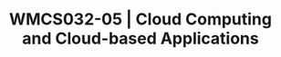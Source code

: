 ---
code: WMCS032-05
coordinator:
  email: v.andrikopoulos@rug.nl
  name: Vasilios Andrikopoulos
contact:  
  header: Contact
  members:
  - v.andrikopoulos@rug.nl
title: WMCS032-05 | Cloud Computing and Cloud-based Applications
homepage: https://ocasys.rug.nl/current/catalog/course/WMCS032-05
---